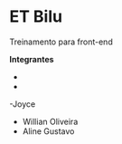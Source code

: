 # ET Bilu
Treinamento para front-end

**Integrantes**

- 
-
-Joyce
- Willian Oliveira
- Aline Gustavo